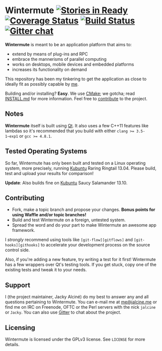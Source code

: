 # Wintermute [![Stories in Ready](https://badge.waffle.io/wintermuteapp/wintermute.png)](http://waffle.io/wintermuteapp/wintermute) [![Coverage Status](https://coveralls.io/repos/wintermuteapp/wintermute/badge.png?branch=develop)](https://coveralls.io/r/wintermuteapp/wintermute?branch=develop) [![Build Status](https://travis-ci.org/wintermuteapp/wintermute.png)](https://travis-ci.org/wintermuteapp/wintermute)  [![Gitter chat](https://badges.gitter.im/wintermuteapp/wintermute.png)](https://gitter.im/wintermuteapp/wintermute)

**Wintermute** is meant to be an application platform that aims to:
  + extend by means of plug-ins and RPC
  + embrace the mannerisms of parallel computing
  + works on desktops, mobile devices and embedded platforms
  + increases its functionality on demand

This repository has been my tinkering to get the application as close to
ideally fit as possibly capable by [me](http://jalcine.me).

Building and/or installing? **Easy**. We use [CMake](http://cmake.org); we 
gotcha; read [INSTALL.md](./INSTALL.md) for more information. Feel free to
[contribute](./CONTRIBUTING.md) to the project.

## Notes
**Wintermute** itself is built using [Qt][qt4].
It also uses a few C++11 features like lambdas so it's recommended that you
build with either `clang >= 3.5-1~exp1` or `gcc >= 4.8.1`.

## Tested Operating Systems
So far, Wintermute has only been built and tested on a Linux operating system,
more precisely, running [Kubuntu][] Raring Ringtail 13.04. Please build, test 
and upload your results for comparison!

**Update**: Also builds fine on [Kubuntu][] Saucy Salamander 13.10.

## Contributing

 - Fork, make a topic branch and propose your changes.
   **Bonus points for using Waffle and/or topic branches!**
 - Build and test Wintermute on a foreign, untested system.
 - Spread the word and do your part to make Wintermute an awesome app
   framework.

I *strongly* recommend using tools like `[git-flow][gitflows]` and
`[git-hooks][githooks]` to accelerate your development process on 
the source control side.

Also, if you're adding a new feature, try writing a test for it first! 
Wintermute has a few wrappers over Qt's testing tools. If you get stuck,
copy one of the existing tests and tweak it to your needs.

## Support

I (the project maintainer, Jacky Alciné) do my best to answer any and all
questions pertaining to Wintermute. You can e-mail me at me@jalcine.me or 
find me on IRC on Freenode, OFTC or the Perl servers with the nick
`jalcine` or `Jacky`. You can also use [Gitter][] to chat about the project.

## Licensing

Wintermute is licensed under the GPLv3 license. See `LICENSE` for more details.

[Kubuntu]: http://kubuntu.org
[gitflow]: https://github.com/nvie/gitflow
[githooks]: https://github.com/icefox/git-hooks
[qt4]: http://qt-project.org
[gitter]: https://gitter.im/wintermuteapp/wintermute
